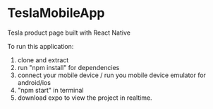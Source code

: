 # TeslaMobileApp
Tesla product page built with React Native

To run this application:
1. clone and extract
2. run "npm install" for dependencies
3. connect your mobile device / run you mobile device emulator for android/ios
4. "npm start" in terminal 
5. download expo to view the project in realtime.
